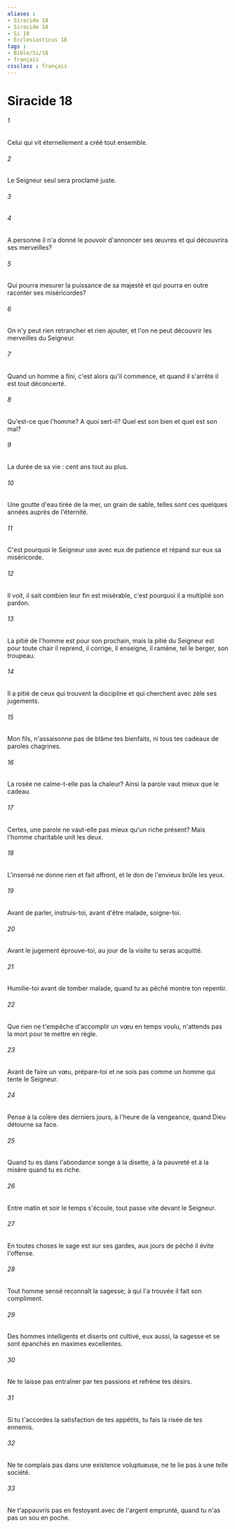 ```yaml
---
aliases : 
- Siracide 18
- Siracide 18
- Si 18
- Ecclesiasticus 18
tags : 
- Bible/Si/18
- français
cssclass : français
---
```


# Siracide 18

###### 1
Celui qui vit éternellement a créé tout ensemble.
###### 2
Le Seigneur seul sera proclamé juste.
###### 3

###### 4
A personne il n'a donné le pouvoir d'annoncer ses œuvres et qui découvrira ses merveilles?
###### 5
Qui pourra mesurer la puissance de sa majesté et qui pourra en outre raconter ses miséricordes?
###### 6
On n'y peut rien retrancher et rien ajouter, et l'on ne peut découvrir les merveilles du Seigneur.
###### 7
Quand un homme a fini, c'est alors qu'il commence, et quand il s'arrête il est tout déconcerté.
###### 8
Qu'est-ce que l'homme? A quoi sert-il? Quel est son bien et quel est son mal?
###### 9
La durée de sa vie : cent ans tout au plus.
###### 10
Une goutte d'eau tirée de la mer, un grain de sable, telles sont ces quelques années auprès de l'éternité.
###### 11
C'est pourquoi le Seigneur use avec eux de patience et répand sur eux sa miséricorde.
###### 12
Il voit, il sait combien leur fin est misérable, c'est pourquoi il a multiplié son pardon.
###### 13
La pitié de l'homme est pour son prochain, mais la pitié du Seigneur est pour toute chair il reprend, il corrige, il enseigne, il ramène, tel le berger, son troupeau.
###### 14
Il a pitié de ceux qui trouvent la discipline et qui cherchent avec zèle ses jugements.
###### 15
Mon fils, n'assaisonne pas de blâme tes bienfaits, ni tous tes cadeaux de paroles chagrines.
###### 16
La rosée ne calme-t-elle pas la chaleur? Ainsi la parole vaut mieux que le cadeau.
###### 17
Certes, une parole ne vaut-elle pas mieux qu'un riche présent? Mais l'homme charitable unit les deux.
###### 18
L'insensé ne donne rien et fait affront, et le don de l'envieux brûle les yeux.
###### 19
Avant de parler, instruis-toi, avant d'être malade, soigne-toi.
###### 20
Avant le jugement éprouve-toi, au jour de la visite tu seras acquitté.
###### 21
Humilie-toi avant de tomber malade, quand tu as péché montre ton repentir.
###### 22
Que rien ne t'empêche d'accomplir un vœu en temps voulu, n'attends pas la mort pour te mettre en règle.
###### 23
Avant de faire un vœu, prépare-toi et ne sois pas comme un homme qui tente le Seigneur.
###### 24
Pense à la colère des derniers jours, à l'heure de la vengeance, quand Dieu détourne sa face.
###### 25
Quand tu es dans l'abondance songe à la disette, à la pauvreté et à la misère quand tu es riche.
###### 26
Entre matin et soir le temps s'écoule, tout passe vite devant le Seigneur.
###### 27
En toutes choses le sage est sur ses gardes, aux jours de péché il évite l'offense.
###### 28
Tout homme sensé reconnaît la sagesse; à qui l'a trouvée il fait son compliment.
###### 29
Des hommes intelligents et diserts ont cultivé, eux aussi, la sagesse et se sont épanchés en maximes excellentes.
###### 30
Ne te laisse pas entraîner par tes passions et refrène tes désirs.
###### 31
Si tu t'accordes la satisfaction de tes appétits, tu fais la risée de tes ennemis.
###### 32
Ne te complais pas dans une existence voluptueuse, ne te lie pas à une telle société.
###### 33
Ne t'appauvris pas en festoyant avec de l'argent emprunté, quand tu n'as pas un sou en poche.
